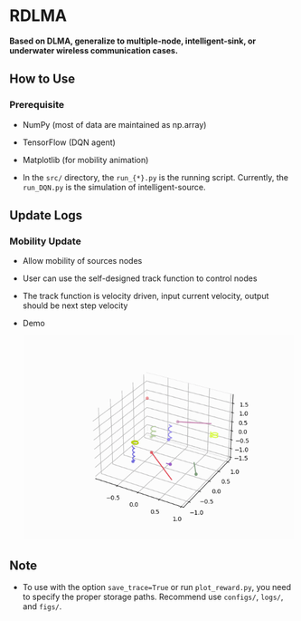 # RDLMA
**Based on DLMA, generalize to multiple-node, intelligent-sink, or underwater wireless communication cases.**

## How to Use

### Prerequisite

- NumPy (most of data are maintained as np.array)

- TensorFlow (DQN agent)
- Matplotlib (for mobility animation)

- In the ```src/``` directory, the ```run_{*}.py``` is the running script. Currently, the ```run_DQN.py``` is the simulation of intelligent-source.

## Update Logs

### Mobility Update

- Allow mobility of sources nodes

- User can use the self-designed track function to control nodes

- The track function is velocity driven, input current velocity, output should be next step velocity

- Demo

  ![test](.\figs\test.gif)

## Note

- To use with the option ```save_trace=True``` or run ```plot_reward.py```,  you need to specify the proper storage paths. Recommend use ```configs/```, ```logs/```, and ```figs/```.
